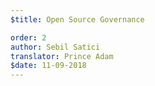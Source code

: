 ```yaml
---
$title: Open Source Governance

order: 2
author: Sebil Satici
translator: Prince Adam
$date: 11-09-2018
---
```

